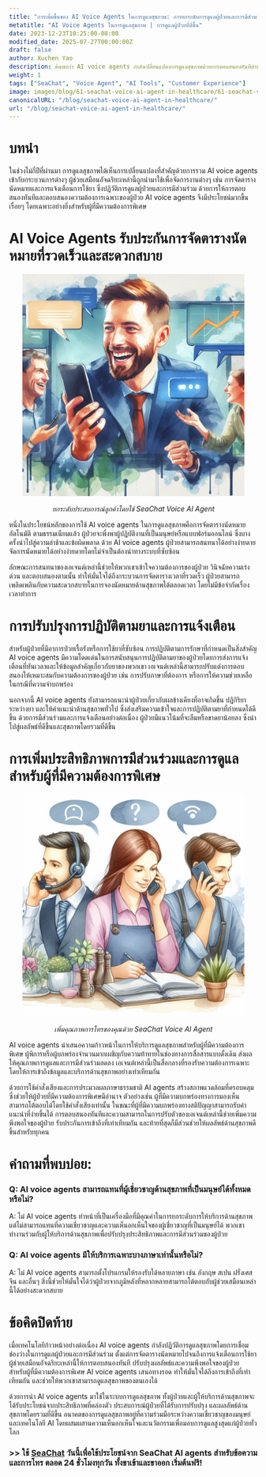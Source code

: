 ```yaml
---
title: "การเพิ่มขึ้นของ AI Voice Agents ในการดูแลสุขภาพ: การยกระดับการดูแลผู้ป่วยและการมีส่วนร่วม"
metatitle: "AI Voice Agents ในการดูแลสุขภาพ | การดูแลผู้ป่วยที่ดีขึ้น"
date: 2023-12-23T10:25:00-08:00
modified_date: 2025-07-27T00:00:00Z
draft: false
author: Xuchen Yao
description: ค้นพบว่า AI voice agents กำลังเปลี่ยนแปลงการดูแลสุขภาพด้วยการตอบสนองทันทีสำหรับการจัดตารางนัดหมายและการแจ้งเตือนการใช้ยา ซึ่งเป็นประโยชน์ต่อผู้ป่วยที่มีความต้องการพิเศษ
weight: 1
tags: ["SeaChat", "Voice Agent", "AI Tools", "Customer Experience"]
image: images/blog/61-seachat-voice-ai-agent-in-healthcare/61-seachat-voice-ai-agent-in-healthcare.png
canonicalURL: "/blog/seachat-voice-ai-agent-in-healthcare/"
url: "/blog/seachat-voice-ai-agent-in-healthcare/"
---
```


# บทนำ

ในช่วงไม่กี่ปีที่ผ่านมา การดูแลสุขภาพได้เห็นการเปลี่ยนแปลงที่สำคัญด้วยการรวม AI voice agents เข้ากับกระบวนการต่างๆ ผู้ช่วยเสมือนอัจฉริยะเหล่านี้ถูกนำมาใช้เพื่อจัดการงานต่างๆ เช่น การจัดตารางนัดหมายและการแจ้งเตือนการใช้ยา ซึ่งปฏิวัติการดูแลผู้ป่วยและการมีส่วนร่วม ด้วยการให้การตอบสนองทันทีและตอบสนองความต้องการเฉพาะของผู้ป่วย AI voice agents จึงมีประโยชน์มากขึ้นเรื่อยๆ โดยเฉพาะอย่างยิ่งสำหรับผู้ที่มีความต้องการพิเศษ

# AI Voice Agents รับประกันการจัดตารางนัดหมายที่รวดเร็วและสะดวกสบาย

<center>
<img height="450px" src="/images/blog/50x-all-seachat-agents/stay-connected-using-seachat-agents.jpeg" alt="ยกระดับประสบการณ์ลูกค้าโดยใช้ SeaChat Voice AI Agent"/>

*ยกระดับประสบการณ์ลูกค้าโดยใช้ SeaChat Voice AI Agent*
</center>

หนึ่งในประโยชน์หลักของการใช้ AI voice agents ในการดูแลสุขภาพคือการจัดตารางนัดหมายอัตโนมัติ ตามธรรมเนียมแล้ว ผู้ป่วยจะพึ่งพาผู้ปฏิบัติงานที่เป็นมนุษย์หรือแบบฟอร์มออนไลน์ ซึ่งบางครั้งนำไปสู่ความล่าช้าและข้อผิดพลาด ด้วย AI voice agents ผู้ป่วยสามารถสนทนาได้อย่างง่ายดาย จัดการนัดหมายได้อย่างง่ายดายโดยไม่จำเป็นต้องนำทางระบบที่ซับซ้อน

ลักษณะการสนทนาของเอเจนต์เหล่านี้ช่วยให้พวกเขาเข้าใจความต้องการของผู้ป่วย วินิจฉัยความเร่งด่วน และตอบสนองตามนั้น ทำให้มั่นใจได้ถึงกระบวนการจัดตารางเวลาที่รวดเร็ว ผู้ป่วยสามารถเพลิดเพลินกับความสะดวกสบายในการจองนัดหมายด้านสุขภาพได้ตลอดเวลา โดยไม่มีข้อจำกัดเรื่องเวลาทำการ

# การปรับปรุงการปฏิบัติตามยาและการแจ้งเตือน

สำหรับผู้ป่วยที่มีอาการป่วยเรื้อรังหรือการใช้ยาที่ซับซ้อน การปฏิบัติตามการรักษาที่กำหนดเป็นสิ่งสำคัญ AI voice agents มีความโดดเด่นในการสนับสนุนการปฏิบัติตามยาของผู้ป่วยโดยการส่งการแจ้งเตือนที่ทันเวลาและให้ข้อมูลสำคัญเกี่ยวกับยาของพวกเขา เอเจนต์เหล่านี้สามารถปรับแต่งการตอบสนองให้เหมาะสมกับความต้องการของผู้ป่วย เช่น การปรับภาษาที่ต้องการ หรือการให้ความช่วยเหลือในกรณีที่ความจำบกพร่อง

นอกจากนี้ AI voice agents ยังสามารถแนะนำผู้ป่วยเกี่ยวกับผลข้างเคียงที่อาจเกิดขึ้น ปฏิกิริยาระหว่างยา และให้คำแนะนำด้านสุขภาพทั่วไป ซึ่งส่งเสริมความเข้าใจและการปฏิบัติตามยาที่กำหนดได้ดีขึ้น ด้วยการมีส่วนร่วมและการแจ้งเตือนอย่างต่อเนื่อง ผู้ป่วยมีแนวโน้มที่จะลืมหรือขาดยาน้อยลง ซึ่งนำไปสู่ผลลัพธ์ที่ดีขึ้นและสุขภาพโดยรวมที่ดีขึ้น

# การเพิ่มประสิทธิภาพการมีส่วนร่วมและการดูแลสำหรับผู้ที่มีความต้องการพิเศษ

<center>
<img height="450px" src="/images/blog/50x-all-seachat-agents/transfer-to-and-from-ai-agent.jpeg" alt="เพิ่มคุณภาพการโทรของคุณด้วย SeaChat Voice AI Agent"/>

*เพิ่มคุณภาพการโทรของคุณด้วย SeaChat Voice AI Agent*
</center>


AI voice agents นำเสนอความก้าวหน้าในการให้บริการดูแลสุขภาพสำหรับผู้ที่มีความต้องการพิเศษ ผู้พิการหรือผู้บกพร่องจำนวนมากเผชิญกับความท้าทายในช่องทางการสื่อสารแบบดั้งเดิม ส่งผลให้คุณภาพการดูแลและการมีส่วนร่วมลดลง เอเจนต์เหล่านี้เป็นสื่อกลางที่รองรับความต้องการเฉพาะ โดยให้การเข้าถึงข้อมูลและบริการด้านสุขภาพอย่างเท่าเทียมกัน

ด้วยการใช้คำสั่งเสียงและการประมวลผลภาษาธรรมชาติ AI agents สร้างสภาพแวดล้อมที่ครอบคลุมซึ่งช่วยให้ผู้ป่วยที่มีความต้องการพิเศษมีอำนาจ ตัวอย่างเช่น ผู้ที่มีความบกพร่องทางการมองเห็นสามารถโต้ตอบได้โดยใช้คำสั่งเสียงเท่านั้น ในขณะที่ผู้ที่มีความบกพร่องทางสติปัญญาสามารถรับคำแนะนำที่ง่ายขึ้นได้ การตอบสนองทันทีและความสามารถในการปรับตัวของเอเจนต์เหล่านี้ช่วยเพิ่มความพึงพอใจของผู้ป่วย รับประกันการเข้าถึงที่เท่าเทียมกัน และท้ายที่สุดก็มีส่วนช่วยให้ผลลัพธ์ด้านสุขภาพดีขึ้นสำหรับทุกคน

# คำถามที่พบบ่อย:

### Q: AI voice agents สามารถแทนที่ผู้เชี่ยวชาญด้านสุขภาพที่เป็นมนุษย์ได้ทั้งหมดหรือไม่?
A: ไม่ AI voice agents ทำหน้าที่เป็นเครื่องมือที่มีคุณค่าในการยกระดับการให้บริการด้านสุขภาพ แต่ไม่สามารถแทนที่ความเชี่ยวชาญและความเห็นอกเห็นใจของผู้เชี่ยวชาญที่เป็นมนุษย์ได้ พวกเขาทำงานร่วมกับผู้ให้บริการด้านสุขภาพเพื่อปรับปรุงประสิทธิภาพและการมีส่วนร่วมของผู้ป่วย

### Q: AI voice agents มีให้บริการเฉพาะบางภาษาเท่านั้นหรือไม่?
A: ไม่ AI voice agents สามารถตั้งโปรแกรมให้รองรับได้หลายภาษา เช่น อังกฤษ สเปน ฝรั่งเศส จีน และอื่นๆ สิ่งนี้ช่วยให้มั่นใจได้ว่าผู้ป่วยจากภูมิหลังที่หลากหลายสามารถโต้ตอบกับผู้ช่วยเสมือนเหล่านี้ได้อย่างสะดวกสบาย

# ข้อคิดปิดท้าย

เมื่อเทคโนโลยีก้าวหน้าอย่างต่อเนื่อง AI voice agents กำลังปฏิวัติการดูแลสุขภาพโดยการเชื่อมช่องว่างในการดูแลผู้ป่วยและการมีส่วนร่วม ตั้งแต่การจัดตารางนัดหมายไปจนถึงการแจ้งเตือนการใช้ยา ผู้ช่วยเสมือนอัจฉริยะเหล่านี้ให้การตอบสนองทันที ปรับปรุงผลลัพธ์และความพึงพอใจของผู้ป่วย สำหรับผู้ที่มีความต้องการพิเศษ AI voice agents เสนอทางรอด ทำให้มั่นใจได้ถึงการเข้าถึงที่เท่าเทียมกัน และช่วยให้พวกเขาสามารถดูแลสุขภาพของตนเองได้

ด้วยการนำ AI voice agents มาใช้ในระบบการดูแลสุขภาพ ทั้งผู้ป่วยและผู้ให้บริการด้านสุขภาพจะได้รับประโยชน์จากประสิทธิภาพที่คล่องตัว ประสบการณ์ผู้ป่วยที่ได้รับการปรับปรุง และผลลัพธ์ด้านสุขภาพโดยรวมที่ดีขึ้น อนาคตของการดูแลสุขภาพอยู่ที่ความร่วมมือระหว่างความเชี่ยวชาญของมนุษย์และเทคโนโลยี AI โดยผสมผสานความเห็นอกเห็นใจและนวัตกรรมเพื่อมอบการดูแลสูงสุดแก่ผู้ป่วยทั่วโลก


### >> ใช้ [SeaChat](https://chat.seasalt.ai/?utm_source=blog) วันนี้เพื่อใช้ประโยชน์จาก SeaChat AI agents สำหรับข้อความและการโทร ตลอด 24 ชั่วโมงทุกวัน ทั้งขาเข้าและขาออก เริ่มต้นฟรี!
